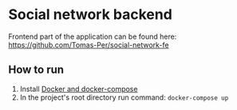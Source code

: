 # Social network backend

Frontend part of the application can be found here: https://github.com/Tomas-Per/social-network-fe

## How to run

1. Install [Docker and docker-compose](https://docs.docker.com/compose/install/)
2. In the project's root directory run command: `docker-compose up`
